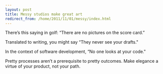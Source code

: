 ```yaml
---
layout: post
title: Messy studios make great art
redirect_from: /home/2011/11/01/messy/index.html
---
```

<p>There’s this saying in golf: “There are no pictures on the score card.”</p>
<p>Translated to writing, you might say “They never see your drafts."</p>
<p>In the context of software development, “No one looks at your code."</p>
<p>Pretty processes aren’t a prerequisite to pretty outcomes. Make elegance a virtue of your product, not your path.</p>

